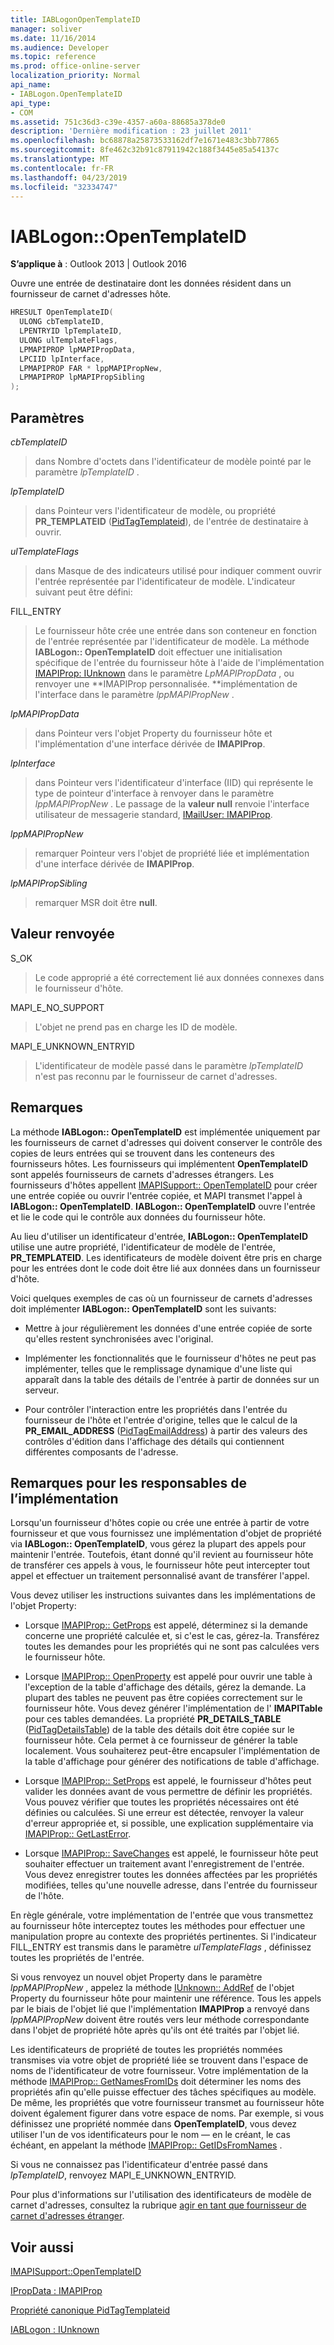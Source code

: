 ```yaml
---
title: IABLogonOpenTemplateID
manager: soliver
ms.date: 11/16/2014
ms.audience: Developer
ms.topic: reference
ms.prod: office-online-server
localization_priority: Normal
api_name:
- IABLogon.OpenTemplateID
api_type:
- COM
ms.assetid: 751c36d3-c39e-4357-a60a-88685a378de0
description: 'Dernière modification : 23 juillet 2011'
ms.openlocfilehash: bc68878a25873533162df7e1671e483c3bb77865
ms.sourcegitcommit: 8fe462c32b91c87911942c188f3445e85a54137c
ms.translationtype: MT
ms.contentlocale: fr-FR
ms.lasthandoff: 04/23/2019
ms.locfileid: "32334747"
---
```

# <a name="iablogonopentemplateid"></a>IABLogon::OpenTemplateID

  
  
**S’applique à** : Outlook 2013 | Outlook 2016 
  
Ouvre une entrée de destinataire dont les données résident dans un fournisseur de carnet d'adresses hôte.
  
```cpp
HRESULT OpenTemplateID(
  ULONG cbTemplateID,
  LPENTRYID lpTemplateID,
  ULONG ulTemplateFlags,
  LPMAPIPROP lpMAPIPropData,
  LPCIID lpInterface,
  LPMAPIPROP FAR * lppMAPIPropNew,
  LPMAPIPROP lpMAPIPropSibling
);
```

## <a name="parameters"></a>Paramètres

 _cbTemplateID_
  
> dans Nombre d'octets dans l'identificateur de modèle pointé par le paramètre _lpTemplateID_ . 
    
 _lpTemplateID_
  
> dans Pointeur vers l'identificateur de modèle, ou propriété **PR_TEMPLATEID** ([PidTagTemplateid](pidtagtemplateid-canonical-property.md)), de l'entrée de destinataire à ouvrir.
    
 _ulTemplateFlags_
  
> dans Masque de des indicateurs utilisé pour indiquer comment ouvrir l'entrée représentée par l'identificateur de modèle. L'indicateur suivant peut être défini:
    
FILL_ENTRY 
  
> Le fournisseur hôte crée une entrée dans son conteneur en fonction de l'entrée représentée par l'identificateur de modèle. La méthode **IABLogon:: OpenTemplateID** doit effectuer une initialisation spécifique de l'entrée du fournisseur hôte à l'aide de l'implémentation [IMAPIProp: IUnknown](imapipropiunknown.md) dans le paramètre _LpMAPIPropData_ , ou renvoyer une **IMAPIProp personnalisée. **implémentation de l'interface dans le paramètre _lppMAPIPropNew_ . 
    
 _lpMAPIPropData_
  
> dans Pointeur vers l'objet Property du fournisseur hôte et l'implémentation d'une interface dérivée de **IMAPIProp**.
    
 _lpInterface_
  
> dans Pointeur vers l'identificateur d'interface (IID) qui représente le type de pointeur d'interface à renvoyer dans le paramètre _lppMAPIPropNew_ . Le passage de la **valeur null** renvoie l'interface utilisateur de messagerie standard, [IMailUser: IMAPIProp](imailuserimapiprop.md).
    
 _lppMAPIPropNew_
  
> remarquer Pointeur vers l'objet de propriété liée et implémentation d'une interface dérivée de **IMAPIProp**.
    
 _lpMAPIPropSibling_
  
> remarquer MSR doit être **null**.
    
## <a name="return-value"></a>Valeur renvoyée

S_OK 
  
> Le code approprié a été correctement lié aux données connexes dans le fournisseur d'hôte.
    
MAPI_E_NO_SUPPORT 
  
> L'objet ne prend pas en charge les ID de modèle.
    
MAPI_E_UNKNOWN_ENTRYID 
  
> L'identificateur de modèle passé dans le paramètre _lpTemplateID_ n'est pas reconnu par le fournisseur de carnet d'adresses. 
    
## <a name="remarks"></a>Remarques

La méthode **IABLogon:: OpenTemplateID** est implémentée uniquement par les fournisseurs de carnet d'adresses qui doivent conserver le contrôle des copies de leurs entrées qui se trouvent dans les conteneurs des fournisseurs hôtes. Les fournisseurs qui implémentent **OpenTemplateID** sont appelés fournisseurs de carnets d'adresses étrangers. Les fournisseurs d'hôtes appellent [IMAPISupport:: OpenTemplateID](imapisupport-opentemplateid.md) pour créer une entrée copiée ou ouvrir l'entrée copiée, et MAPI transmet l'appel à **IABLogon:: OpenTemplateID**. **IABLogon:: OpenTemplateID** ouvre l'entrée et lie le code qui le contrôle aux données du fournisseur hôte. 
  
Au lieu d'utiliser un identificateur d'entrée, **IABLogon:: OpenTemplateID** utilise une autre propriété, l'identificateur de modèle de l'entrée, **PR_TEMPLATEID**. Les identificateurs de modèle doivent être pris en charge pour les entrées dont le code doit être lié aux données dans un fournisseur d'hôte.
  
Voici quelques exemples de cas où un fournisseur de carnets d'adresses doit implémenter **IABLogon:: OpenTemplateID** sont les suivants: 
  
- Mettre à jour régulièrement les données d'une entrée copiée de sorte qu'elles restent synchronisées avec l'original.
    
- Implémenter les fonctionnalités que le fournisseur d'hôtes ne peut pas implémenter, telles que le remplissage dynamique d'une liste qui apparaît dans la table des détails de l'entrée à partir de données sur un serveur.
    
- Pour contrôler l'interaction entre les propriétés dans l'entrée du fournisseur de l'hôte et l'entrée d'origine, telles que le calcul de la **PR_EMAIL_ADDRESS** ([PidTagEmailAddress](pidtagemailaddress-canonical-property.md)) à partir des valeurs des contrôles d'édition dans l'affichage des détails qui contiennent différentes composants de l'adresse.
    
## <a name="notes-to-implementers"></a>Remarques pour les responsables de l’implémentation

Lorsqu'un fournisseur d'hôtes copie ou crée une entrée à partir de votre fournisseur et que vous fournissez une implémentation d'objet de propriété via **IABLogon:: OpenTemplateID**, vous gérez la plupart des appels pour maintenir l'entrée. Toutefois, étant donné qu'il revient au fournisseur hôte de transférer ces appels à vous, le fournisseur hôte peut intercepter tout appel et effectuer un traitement personnalisé avant de transférer l'appel.
  
Vous devez utiliser les instructions suivantes dans les implémentations de l'objet Property:
  
- Lorsque [IMAPIProp:: GetProps](imapiprop-getprops.md) est appelé, déterminez si la demande concerne une propriété calculée et, si c'est le cas, gérez-la. Transférez toutes les demandes pour les propriétés qui ne sont pas calculées vers le fournisseur hôte. 
    
- Lorsque [IMAPIProp:: OpenProperty](imapiprop-openproperty.md) est appelé pour ouvrir une table à l'exception de la table d'affichage des détails, gérez la demande. La plupart des tables ne peuvent pas être copiées correctement sur le fournisseur hôte. Vous devez générer l'implémentation de l' **IMAPITable** pour ces tables demandées. La propriété **PR_DETAILS_TABLE** ([PidTagDetailsTable](pidtagdetailstable-canonical-property.md)) de la table des détails doit être copiée sur le fournisseur hôte. Cela permet à ce fournisseur de générer la table localement. Vous souhaiterez peut-être encapsuler l'implémentation de la table d'affichage pour générer des notifications de table d'affichage. 
    
- Lorsque [IMAPIProp:: SetProps](imapiprop-setprops.md) est appelé, le fournisseur d'hôtes peut valider les données avant de vous permettre de définir les propriétés. Vous pouvez vérifier que toutes les propriétés nécessaires ont été définies ou calculées. Si une erreur est détectée, renvoyer la valeur d'erreur appropriée et, si possible, une explication supplémentaire via [IMAPIProp:: GetLastError](imapiprop-getlasterror.md).
    
- Lorsque [IMAPIProp:: SaveChanges](imapiprop-savechanges.md) est appelé, le fournisseur hôte peut souhaiter effectuer un traitement avant l'enregistrement de l'entrée. Vous devez enregistrer toutes les données affectées par les propriétés modifiées, telles qu'une nouvelle adresse, dans l'entrée du fournisseur de l'hôte. 
    
En règle générale, votre implémentation de l'entrée que vous transmettez au fournisseur hôte interceptez toutes les méthodes pour effectuer une manipulation propre au contexte des propriétés pertinentes. Si l'indicateur FILL_ENTRY est transmis dans le paramètre _ulTemplateFlags_ , définissez toutes les propriétés de l'entrée. 
  
Si vous renvoyez un nouvel objet Property dans le paramètre _lppMAPIPropNew_ , appelez la méthode [IUnknown:: AddRef](https://msdn.microsoft.com/library/ms691379%28VS.85%29.aspx) de l'objet Property du fournisseur hôte pour maintenir une référence. Tous les appels par le biais de l'objet lié que l'implémentation **IMAPIProp** a renvoyé dans _lppMAPIPropNew_ doivent être routés vers leur méthode correspondante dans l'objet de propriété hôte après qu'ils ont été traités par l'objet lié. 
  
Les identificateurs de propriété de toutes les propriétés nommées transmises via votre objet de propriété liée se trouvent dans l'espace de noms de l'identificateur de votre fournisseur. Votre implémentation de la méthode [IMAPIProp:: GetNamesFromIDs](imapiprop-getnamesfromids.md) doit déterminer les noms des propriétés afin qu'elle puisse effectuer des tâches spécifiques au modèle. De même, les propriétés que votre fournisseur transmet au fournisseur hôte doivent également figurer dans votre espace de noms. Par exemple, si vous définissez une propriété nommée dans **OpenTemplateID**, vous devez utiliser l'un de vos identificateurs pour le nom — en le créant, le cas échéant, en appelant la méthode [IMAPIProp:: GetIDsFromNames](imapiprop-getidsfromnames.md) . 
  
Si vous ne connaissez pas l'identificateur d'entrée passé dans _lpTemplateID_, renvoyez MAPI_E_UNKNOWN_ENTRYID.
  
Pour plus d'informations sur l'utilisation des identificateurs de modèle de carnet d'adresses, consultez la rubrique [agir en tant que fournisseur de carnet d'adresses étranger](acting-as-a-foreign-address-book-provider.md).
  
## <a name="see-also"></a>Voir aussi



[IMAPISupport::OpenTemplateID](imapisupport-opentemplateid.md)
  
[IPropData : IMAPIProp](ipropdataimapiprop.md)
  
[Propriété canonique PidTagTemplateid](pidtagtemplateid-canonical-property.md)
  
[IABLogon : IUnknown](iablogoniunknown.md)

